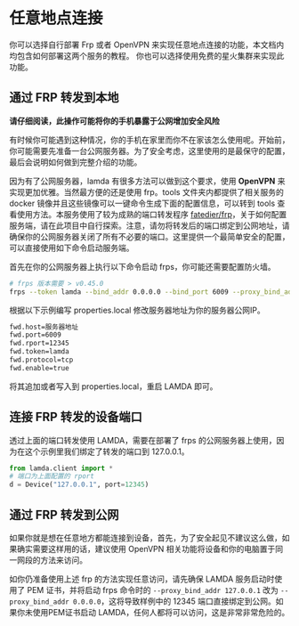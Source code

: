 # 任意地点连接

你可以选择自行部署 Frp 或者 OpenVPN 来实现任意地点连接的功能，本文档内均包含如何部署这两个服务的教程。
你也可以选择使用免费的星火集群来实现此功能。


## 通过 FRP 转发到本地

**请仔细阅读，此操作可能将你的手机暴露于公网增加安全风险**

有时候你可能遇到这种情况，你的手机在家里而你不在家该怎么使用呢。开始前，你可能需要先准备一台公网服务器。为了安全考虑，这里使用的是最保守的配置，最后会说明如何做到完整介绍的功能。

因为有了公网服务器，lamda 有很多方法可以做到这个要求，使用 **OpenVPN** 来实现更加优雅。当然最方便的还是使用 frp。tools 文件夹内都提供了相关服务的 docker 镜像并且这些镜像可以一键命令生成下面的配置信息，可以转到 tools 查看使用方法。本服务使用了较为成熟的端口转发程序 [fatedier/frp](https://github.com/fatedier/frp)，关于如何配置服务端，请在此项目中自行探索。注意，请勿将转发后的端口绑定到公网地址，请确保你的公网服务器关闭了所有不必要的端口。这里提供一个最简单安全的配置，可以直接使用如下命令启动服务端。

首先在你的公网服务器上执行以下命令启动 frps，你可能还需要配置防火墙。

```bash
# frps 版本需要 > v0.45.0
frps --token lamda --bind_addr 0.0.0.0 --bind_port 6009 --proxy_bind_addr 127.0.0.1 --allow_ports 10000-15000
```

根据以下示例编写 properties.local 修改服务器地址为你的服务器公网IP。

```txt
fwd.host=服务器地址
fwd.port=6009
fwd.rport=12345
fwd.token=lamda
fwd.protocol=tcp
fwd.enable=true
```

将其追加或者写入到 properties.local，重启 LAMDA 即可。

## 连接 FRP 转发的设备端口

透过上面的端口转发使用 LAMDA，需要在部署了 frps 的公网服务器上使用，因为在这个示例里我们绑定了转发的端口到 127.0.0.1。

```python
from lamda.client import *
# 端口为上面配置的 rport
d = Device("127.0.0.1", port=12345)
```

## 通过 FRP 转发到公网

如果你就是想在任意地方都能连接到设备，首先，为了安全起见不建议这么做，如果确实需要这样用的话，建议使用 OpenVPN 相关功能将设备和你的电脑置于同一网段的方法来访问。

如你仍准备使用上述 frp 的方法实现任意访问，请先确保 LAMDA 服务启动时使用了 PEM 证书，并将启动 frps 命令时的 `--proxy_bind_addr 127.0.0.1` 改为 `--proxy_bind_addr 0.0.0.0`，这将导致样例中的 12345 端口直接绑定到公网。如果你未使用PEM证书启动 LAMDA，任何人都将可以访问，这是非常非常危险的。
